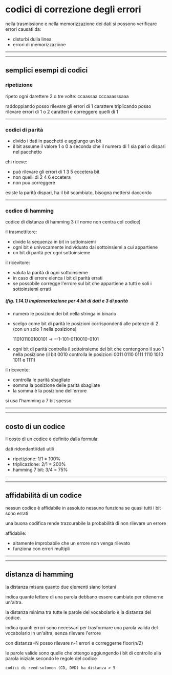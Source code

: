 # codici di correzione degli errori
nella trasmissione e nella memorizzazione dei dati si possono verificare errori causati da:
* disturbi dulla linea
* errori di memorizzazione

---
---
## semplici esempi di codici

### ripetizione

ripeto ogni darettere 2 o tre volte: ccaassaa cccaaasssaaa

raddoppiando posso rilevare gli errori di 1 carattere
triplicando posso rilevare errori di 1 o 2 caratteri e correggere quelli di 1

---
### codici di parità

* divido i dati in pacchetti e aggiungo un bit
* il bit assume il valore 1 o 0 a seconda che il numero di 1 sia pari o dispari nel pacchetto

chi riceve:
* può rilevare gli errori di 1 3 5 eccetera bit
* non quelli di 2 4 6 eccetera
* non puù correggere

esiste la parità dispari, ha il bit scambiato, bisogna mettersi daccordo

---
### codice di hamming

codice di distanza di hamming 3 (il nome non centra col codice)

il trasmettitore:
* divide la sequenza in bit in sottoinsiemi
* ogni bit è univocamente individuato dai sottoinsiemi a cui appartiene
* un bit di parità per ogni sottoinsieme

il ricevitore:
* valuta la parità di ogni sottoinsieme
* in caso di errore elenca i bit di parità errati
* se possobile corregge l'errore sul bit che appartiene a tutti e soli i sottoinsiemi errati

##### (fig. 1.14.1) implementazione per 4 bit di dati e 3 di parità

* numero le posizioni dei bit nella stringa in binario
* scelgo come bit di parità le posizioni corrispondenti alle potenze di 2 (con un solo 1 nella posizione)

    110101100100101 -> --1-101-0110010-0101

* ogni bit di parità controlla il sottoinsieme dei bit che contengono il suo 1 nella posizione (il bit 0010 controlla le posizioni 0011 0110 0111 1110 1010 1011 e 1111)

il ricevente:
* controlla le parità sbagliate
* somma la posizione delle parità sbagliate
* la somma è la posizione dell'errore

si usa l'hamming a 7 bit spesso

---
---
## costo di un codice

il costo di un codice è definito dalla formula:

dati ridondanti/dati utili

* ripetizione: 1/1 = 100%
* triplicazione: 2/1 = 200%
* hamming 7 bit: 3/4 = 75%

---
---
## affidabilità di un codice

nessun codice è affidabile in assoluto
nessuno funziona se quasi tutti i bit sono errati

una buona codifica rende trazcurabile la probabilità di non rilevare un errore

affidabile:
* altamente improbabile che un errore non venga rilevato
* funziona con errori multipli

---
---
## distanza di hamming

la distanza misura quanto due elementi siano lontani

indica quante lettere di una parola debbano essere cambiate per ottenerne un'altra.
 
la distanza minima tra tutte le parole del vocabolario è la distanza del codice.

indica quanti errori sono necessari per trasformare una parola valida del vocabolario in un'altra,
senza rilevare l'errore

con distanza=N posso rilevare n-1 errori
e correggerne floor(n/2)

le parole valide sono quelle che ottengo aggiungendo i bit di controllo alla parola iniziale secondo le regole del codice


    codici di reed-solomon (CD, DVD) ha distanza > 5
